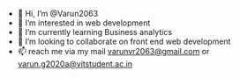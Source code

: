 - 👋 Hi, I’m @Varun2063
- 👀 I’m interested in web development
- 🌱 I’m currently learning Business analytics
- 💞️ I’m looking to collaborate on front end web development
- 📫 reach me via my mail varunvr2063@gmail.com or varun.g2020a@vitstudent.ac.in

<!---
Varun2063/Varun2063 is a ✨ special ✨ repository because its `README.md` (this file) appears on your GitHub profile.
You can click the Preview link to take a look at your changes.
--->
